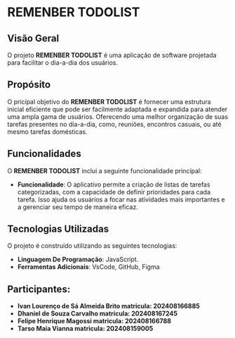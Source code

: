 # REMENBER TODOLIST

## Visão Geral

 O projeto **REMENBER TODOLIST** é uma aplicação de software projetada para facilitar o dia-a-dia dos usuários.

## Propósito

 O pricípal objetivo do **REMENBER TODOLIST** é fornecer uma estrutura inicial eficiente que pode ser facilmente adaptada e expandida para atender uma ampla gama de usuários. Oferecendo uma melhor organização de suas tarefas presentes no dia-a-dia, como, reuniões, encontros casuais, ou até mesmo tarefas domésticas.

## Funcionalidades

O **REMENBER TODOLIST** inclui a seguinte funcionalidade princípal:

- **Funcionalidade**: O aplicativo permite a criação de listas de tarefas categorizadas, com a capacidade de definir prioridades para cada tarefa. Isso ajuda os usuários a focar nas atividades mais importantes e a gerenciar seu tempo de maneira eficaz.

## Tecnologias Utilizadas 

O projeto é construído utilizando as seguintes  tecnologias:

- **Linguagem De Programação**: JavaScript.
- **Ferramentas Adicionais**: VsCode, GitHub, Figma

## Participantes:
- **Ivan Lourenço de Sá Almeida Brito matricula: 202408166885**
- **Dhaniel de Souza Carvalho matricula: 202408167245**
- **Felipe Henrique Magossi matricula: 202408166788**
- **Tarso Maia Vianna matricula: 202408159005**
